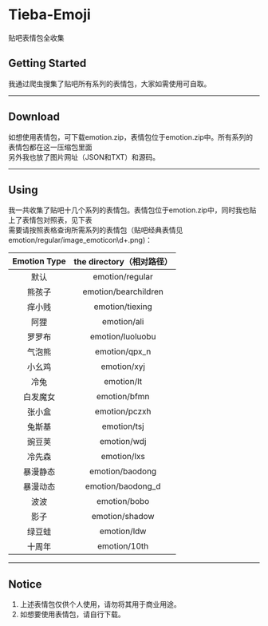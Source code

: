 # Tieba-Emoji

贴吧表情包全收集

## Getting Started

我通过爬虫搜集了贴吧所有系列的表情包，大家如需使用可自取。

___

## Download

如想使用表情包，可下载emotion.zip，表情包位于emotion.zip中。所有系列的表情包都在这一压缩包里面<br>另外我也放了图片网址（JSON和TXT）和源码。

____

## Using

我一共收集了贴吧十几个系列的表情包。表情包位于emotion.zip中，同时我也贴上了表情包对照表，见下表<br>需要请按照表格查询所需系列的表情包（贴吧经典表情见emotion/regular/image_emoticon\d+.png)：

| Emotion Type | the directory（相对路径）  |
|:------------:|:--------------------:|
| 默认           | emotion/regular      |
| 熊孩子          | emotion/bearchildren |
| 痒小贱          | emotion/tiexing      |
| 阿狸           | emotion/ali          |
| 罗罗布          | emotion/luoluobu     |
| 气泡熊          | emotion/qpx_n        |
| 小幺鸡          | emotion/xyj          |
| 冷兔           | emotion/lt           |
| 白发魔女         | emotion/bfmn         |
| 张小盒          | emotion/pczxh        |
| 兔斯基          | emotion/tsj          |
| 豌豆荚          | emotion/wdj          |
| 冷先森          | emotion/lxs          |
| 暴漫静态         | emotion/baodong      |
| 暴漫动态         | emotion/baodong_d    |
| 波波           | emotion/bobo         |
| 影子           | emotion/shadow       |
| 绿豆蛙          | emotion/ldw          |
| 十周年          | emotion/10th         |

____

## Notice

1. 上述表情包仅供个人使用，请勿将其用于商业用途。
2. 如想要使用表情包，请自行下载。

